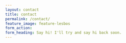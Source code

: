 ```yaml
---
layout: contact
title: contact
permalink: /contact/
feature_image: feature-lesbos
form_action:
form_heading: Say hi! I'll try and say hi back soon.
---
```


